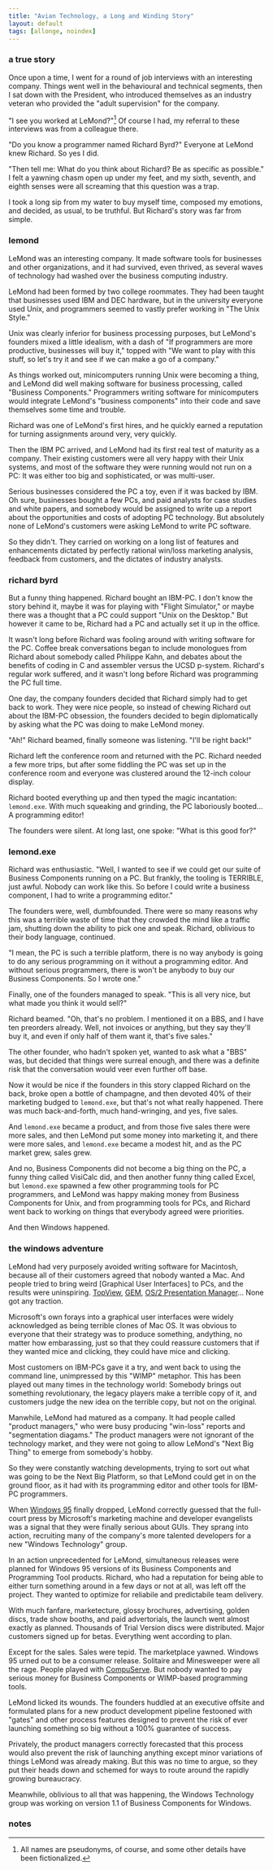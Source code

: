 ```yaml
---
title: "Avian Technology, a Long and Winding Story"
layout: default
tags: [allonge, noindex]
---
```


### a true story

Once upon a time, I went for a round of job interviews with an interesting company. Things went well in the behavioural and technical segments, then I sat down with the President, who introduced themselves as an industry veteran who provided the "adult supervision" for the company.

"I see you worked at LeMond?"[^pseudonyms] Of course I had, my referral to these interviews was from a colleague there.

[^pseudonyms]: All names are pseudonyms, of course, and some other details have been fictionalized.

"Do you know a programmer named Richard Byrd?" Everyone at LeMond knew Richard. So yes I did.

"Then tell me: What do you think about Richard? Be as specific as possible." I felt a yawning chasm open up under my feet, and my sixth, seventh, and eighth senses were all screaming that this question was a trap.

I took a long sip from my water to buy myself time, composed my emotions, and decided, as usual, to be truthful. But Richard's story was far from simple.

### lemond

LeMond was an interesting company. It made software tools for businesses and other organizations, and it had survived, even thrived, as several waves of technology had washed over the business computing industry.

LeMond had been formed by two college roommates. They had been taught that businesses used IBM and DEC hardware, but in the university everyone used Unix, and programmers seemed to vastly prefer working in "The Unix Style."

Unix was clearly inferior for business processing purposes, but LeMond's founders mixed a little idealism, with a dash of "If programmers are more productive, businesses will buy it," topped with "We want to play with this stuff, so let's try it and see if we can make a go of a company."

As things worked out, minicomputers running Unix were becoming a thing, and LeMond did well making software for business processing, called "Business Components." Programmers writing software for minicomputers would integrate LeMond's "business components" into their code and save themselves some time and trouble.

Richard was one of LeMond's first hires, and he quickly earned a reputation for turning assignments around very, very quickly.

Then the IBM PC arrived, and LeMond had its first real test of maturity as a company. Their existing customers were all very happy with their Unix systems, and most of the software they were running would not run on a PC: It was either too big and sophisticated, or was multi-user.

Serious businesses considered the PC a toy, even if it was backed by IBM. Oh sure, businesses bought a few PCs, and paid analysts for case studies and white papers, and somebody would be assigned to write up a report about the opportunities and costs of adopting PC technology. But absolutely none of LeMond's customers were asking LeMond to write PC software.

So they didn't. They carried on working on a long list of features and enhancements dictated by perfectly rational win/loss marketing analysis, feedback from customers, and the dictates of industry analysts.

### richard byrd

But a funny thing happened. Richard bought an IBM-PC. I don't know the story behind it, maybe it was for playing with "Flight Simulator," or maybe there was a thought that a PC could support "Unix on the Desktop." But however it came to be, Richard had a PC and actually set it up in the office.

It wasn't long before Richard was fooling around with writing software for the PC. Coffee break conversations began to include monologues from Richard about somebody called Philippe Kahn, and debates about the benefits of coding in C and assembler versus the UCSD p-system. Richard's regular work suffered, and it wasn't long before Richard was programming the PC full time.

One day, the company founders decided that Richard simply had to get back to work. They were nice people, so instead of chewing Richard out about the IBM-PC obsession, the founders decided to begin diplomatically by asking what the PC was doing to make LeMond money.

"Ah!" Richard beamed, finally someone was listening. "I'll be right back!"

Richard left the conference room and returned with the PC. Richard needed a few more trips, but after some fiddling the PC was set up in the conference room and everyone was clustered around the 12-inch colour display.

Richard booted everything up and then typed the magic incantation: `lemond.exe`. With much squeaking and grinding, the PC laboriously booted... A programming editor!

The founders were silent. At long last, one spoke: "What is this good for?"

### lemond.exe

Richard was enthusiastic. "Well, I wanted to see if we could get our suite of Business Components running on a PC. But frankly, the tooling is TERRIBLE, just awful. Nobody can work like this. So before I could write a business component, I had to write a programming editor."

The founders were, well, dumbfounded. There were so many reasons why this was a terrible waste of time that they crowded the mind like a traffic jam, shutting down the ability to pick one and speak. Richard, oblivious to their body language, continued.

"I mean, the PC is such a terrible platform, there is no way anybody is going to do any serious programming on it without a programming editor. And without serious programmers, there is won't be anybody to buy our Business Components. So I wrote one."

Finally, one of the founders managed to speak. "This is all very nice, but what made you think it would sell?"

Richard beamed. "Oh, that's no problem. I mentioned it on a BBS, and I have ten preorders already. Well, not invoices or anything, but they say they'll buy it, and even if only half of them want it, that's five sales."

The other founder, who hadn't spoken yet, wanted to ask what a "BBS" was, but decided that things were surreal enough, and there was a definite risk that the conversation would veer even further off base.

Now it would be nice if the founders in this story clapped Richard on the back, broke open a bottle of champagne, and then devoted 40% of their marketing budged to `lemond.exe`, but that's not what really happened. There was much back-and-forth, much hand-wringing, and yes, five sales.

And `lemond.exe` became a product, and from those five sales there were more sales, and then LeMond put some money into marketing it, and there were more sales, and `lemond.exe` became a modest hit, and as the PC market grew, sales grew.

And no, Business Components did not become a big thing on the PC, a funny thing called VisiCalc did, and then another funny thing called Excel, but `lemond.exe` spawned a few other programming tools for PC programmers, and LeMond was happy making money from Business Components for Unix, and from programming tools for PCs, and Richard went back to working on things that everybody agreed were priorities.

And then Windows happened.

### the windows adventure

LeMond had very purposely avoided writing software for Macintosh, because all of their customers agreed that nobody wanted a Mac. And people tried to bring weird [Graphical User Interfaces] to PCs, and the results were uninspiring. [TopView], [GEM], [OS/2 Presentation Manager]... None got any traction.

[GUI]: https://en.wikipedia.org/wiki/History_of_the_graphical_user_interface
[TopView]: https://en.wikipedia.org/wiki/IBM_TopView
[GEM]: https://en.wikipedia.org/wiki/Graphical_Environment_Manager
[OS/2 Presentation Manager]: https://en.wikipedia.org/wiki/Presentation_Manager

Microsoft's own forays into a graphical user interfaces were widely acknowledged as being terrible clones of Mac OS. It was obvious to everyone that their strategy was to produce something, andything, no matter how embarassing, just so that they could reassure customers that if they wanted mice and clicking, they could have mice and clicking.

Most customers on IBM-PCs gave it a try, and went back to using the command line, unimpressed by this "WIMP" metaphor. This has been played out many times in the technology world: Somebody brings out something revolutionary, the legacy players make a terrible copy of it, and customers judge the new idea on the terrible copy, but not on the original.

Manwhile, LeMond had matured as a company. It had people called "product managers," who were busy producing "win-loss" reports and "segmentation diagams." The product managers were not ignorant of the technology market, and they were not going to allow LeMond's "Next Big Thing" to emerge from somebody's hobby.

So they were constantly watching developments, trying to sort out what was going to be the Next Big Platform, so that LeMond could get in on the ground floor, as it had with its programming editor and other tools for IBM-PC programmers.

When [Windows 95] finally dropped, LeMond correctly guessed that the full-court press by Microsoft's marketing machine and developer evangelists was a signal that they were finally serious about GUIs. They sprang into action, recruiting many of the company's more talented developers for a new "Windows Technology" group.

[Windows 95]: https://en.wikipedia.org/wiki/Windows_95

In an action unprecedented for LeMond, simultaneous releases were planned for Windows 95 versions of its Business Components and Programming Tool products. Richard, who had a reputation for being able to either turn something around in a few days or not at all, was left off the project. They wanted to optimize for reliabile and predictabile team delivery.

With much fanfare, marketecture, glossy brochures, advertising, golden discs, trade show booths, and paid advertorials, the launch went almost exactly as planned. Thousands of Trial Version discs were distributed. Major customers signed up for betas. Everything went according to plan.

Except for the sales. Sales were tepid. The marketplace yawned. Windows 95 urned out to be a consumer release. Solitaire and Minesweeper were all the rage. People played with [CompuServe]. But nobody wanted to pay serious money for Business Components or WIMP-based programming tools.

[CompuServe]: http://news.microsoft.com/1996/06/04/access-to-compuserve-online-services-to-be-included-in-windows-95-operating-system/#sm.0016um7b212pvf11yvu2r7qhgbr8x

LeMond licked its wounds. The founders huddled at an executive offsite and formulated plans for a new product development pipeline festooned with "gates" and other process features designed to prevent the risk of ever launching something so big without a 100% guarantee of success.

Privately, the product managers correctly forecasted that this process would also prevent the risk of launching anything except minor variations of things LeMond was already making. But this was no time to argue, so they put their heads down and schemed for ways to route around the rapidly growing bureaucracy.

Meanwhile, oblivious to all that was happening, the Windows Technology group was working on version 1.1 of Business Components for Windows.

###

### notes
